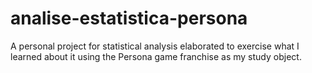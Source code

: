 # analise-estatistica-persona
A personal project for statistical analysis elaborated to exercise what I learned about it using the Persona game franchise as my study object.
